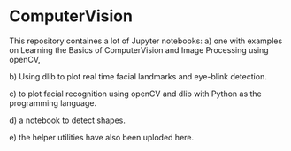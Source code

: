# ComputerVision

This repository containes a lot of Jupyter notebooks:
a) one with examples on Learning the Basics of ComputerVision and Image Processing using openCV, 

b) Using dlib to plot real time facial landmarks and eye-blink detection.

c) to plot facial recognition using openCV and dlib with Python as the programming language.

d) a notebook to detect shapes.

e) the helper utilities have also been uploded here.
